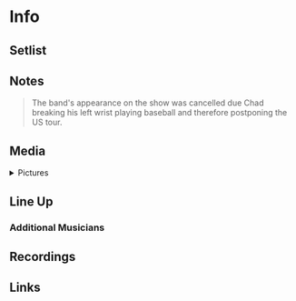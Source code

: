 # Info

## Setlist

## Notes

> The band's appearance on the show was cancelled due Chad breaking his left wrist playing baseball and therefore postponing the US tour.

## Media 

<details>
  <summary>Pictures</summary>
  <!--<img alt="Setlist" title="Setlist" src="_.jpg" height="200" />-->
</details>

## Line Up

### Additional Musicians

## Recordings

## Links

